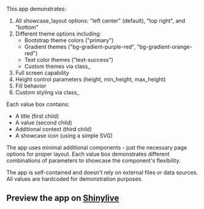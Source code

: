 This app demonstrates:

1. All showcase_layout options: "left center" (default), "top right", and "bottom"
2. Different theme options including:
   - Bootstrap theme colors ("primary")
   - Gradient themes ("bg-gradient-purple-red", "bg-gradient-orange-red")
   - Text color themes ("text-success")
   - Custom themes via class_
3. Full screen capability
4. Height control parameters (height, min_height, max_height)
5. Fill behavior
6. Custom styling via class_

Each value box contains:
- A title (first child)
- A value (second child)
- Additional context (third child)
- A showcase icon (using a simple SVG)

The app uses minimal additional components - just the necessary page options for proper layout. Each value box demonstrates different combinations of parameters to showcase the component's flexibility.

The app is self-contained and doesn't rely on external files or data sources. All values are hardcoded for demonstration purposes.
## Preview the app on [Shinylive](https://shinylive.io/py/app/#h=0&code=NobwRAdghgtgpmAXGKAHVA6VBPMAaMAYwHsIAXOcpMAMwCdiYACAZwAsBLCbJjmVYnTJM6cKITIcAbnAA6Eeo1aduGOAA9Uoli179BwrqgCuZPE2MdzoiABM4defMtYoAczgB9YqjIsAFJJkADZwALyyYABqUMHGcEwAQsTqTAAicDDEkeY0HMHBUABGoWEAKnTxAJROEADETADColAUTFBMhMYsZEocJBBMNIJMZGwJ7MQA7oRQLAndXG5MAGKkwgCCU3AsjHIQ-aRMYRYcGGTuLBgc-oSFOp4RtFAAtLvBHLZDr4RsUEJvPioUI5VhkbClSLDciAgBecEQTAATKIYABuSI1CDyBobWxfNbkJhbHZ7JoAZXJo2Io3G7XQzjO4ygtk8Awo5H88iYPNOGAAEmUALIAGS5g15koA5AAeD4QADWIjgwSePQhO3GcDIkSYbFENCebDIZFQLEQAHoLYRbBAAFZXO7EYy2GiFUQYEgwC1QO1QdQWj5FFgW6FkF5Qba7eAWgBsGAALBgkdadD6ChgYFxPTpIgA+KXc3lYrHyKYcMZ8wrYZ1kNnEOIwCCeKZ0ND+cu2MZPBMABl7qHUmMQRZ5DQAjBgknN+kwpLF4kwiikmOXK6EaOHCJQKHRlNNZvMmNXa0x-PYaFBjMEyFjJWu2Hz53EvMv1OLJZLPk8N3Xt+QHE8Z94k8N9QUmGY5nCQ4IHMMZMnCSItD4f5sFBcYODcY0niRftB0iUcmCqEcJU-JhIgAJTgGQIHiAjSM-SIABIAFZkyFeiyJ5SIAFVUCYcckQAUiGBhmHuYQsnINh6MIhokSnGIXyXFcH2pVAXjoTDjX3SCjxPUxCLUlxgNfFIPy479Il6VBPC0rC61M0CUhyQjJQgw9oIGPA3N5DyoM8AyyCeGyRG0nV8F8nl4PgJ4ijcF43DbWwOB3F4TDoYE4E0uBbFchjJQwhycLwodIoY4iovIsANgkaQEh4+Y6BYTiuMiBSEwAaVasjIjSKB8h4cRJBkCwmpasBaklBoAGZFIXBI31XCtH2XE0lH8-SoBrQyGOMs4nLfCyyKssA1t6GAgIW5yyp8gq-LYA8oLCGC7q43TPMC7bazi4h1pgfL3pixCwAodRwxYYxCG3XNyveorsPa0rAeLEj3siRpSBkZqOCOCjWjkSb7u4sA5oADiEnrGLAABJCBCBaeYviKHhewwFjKaJuSmCTJglMXJa1Joa9glYBm4EoTo0GKfIKyGuxOm6C7aQQoyVqfa6jqq07hYKTwWHFygrpfG6UbIzavNIN6uN14J9cNiBykqOBrbI4G4oSpKWVSmFBCgCAPByvK4a4hHgqRgdbqqrNmzDp5xxYyOzc-GB-U8OPIhm5GQ7IvICid+JXaItG2rAMo-tiJhyViHYqclSIybwAB2BMkTr3lIgATTEPdeiYWwCaYVAHGGOhU-pwmpt5Bo2L5haVNSNSuh6JQinEBUkudBWSGCEZFgDzp7hYTw1crEzNfM7XbCeZeLtAtxjZAsCc8-C2Xu8qr3YAOVIF2qozsAuEk4v0lHcOYx8PYvCmP8A4B8wbhgHnQBUydKrE2qgABUoClA+AB5Og9hmrtxJgnWMRDqpUQAI6WG0O0E0O5cbYiJmAAAvgAXSAA)
